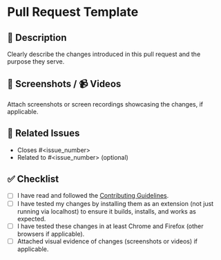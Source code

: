 # Pull Request Template

## 📝 Description
Clearly describe the changes introduced in this pull request and the purpose they serve.

## 📸 Screenshots / 📹 Videos
Attach screenshots or screen recordings showcasing the changes, if applicable.

## 🔗 Related Issues
- Closes #<issue_number>
- Related to #<issue_number> (optional)

## ✅ Checklist
- [ ] I have read and followed the [Contributing Guidelines](https://github.com/XengShi/materialYouNewTab/blob/main/CONTRIBUTING.md).
- [ ] I have tested my changes by installing them as an extension (not just running via localhost) to ensure it builds, installs, and works as expected.
- [ ] I have tested these changes in at least Chrome and Firefox (other browsers if applicable).
- [ ] Attached visual evidence of changes (screenshots or videos) if applicable.
